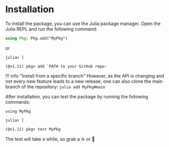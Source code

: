 # Installation

To install the package, you can use the Julia package manager. Open the Julia REPL and run the following command:

```julia
using Pkg; Pkg.add("MyPkg")
```
or
```julia-repl
julia> ]

(@v1.11) pkg> add `PATH to your GitHub repo~
```

!!! info "Install from a specific branch"
    However, as the API is changing and not every new feature leads to a new release, one can also clone the main branch of the repository:
    ```julia
    add MyPkg#main
    ```

After installation, you can test the package by running the following commands:
```julia-repl
using MyPkg

julia> ]

(@v1.11) pkg> test MyPkg
```
The test will take a while, so grab a ☕️ or 🍵
